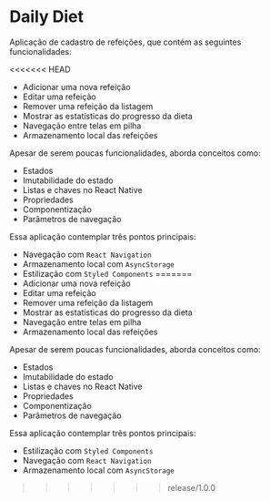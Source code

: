 # Daily Diet

Aplicação de cadastro de refeições, que contém as seguintes funcionalidades:

<<<<<<< HEAD
-   Adicionar uma nova refeição
-   Editar uma refeição
-   Remover uma refeição da listagem
-   Mostrar as estatísticas do progresso da dieta
-   Navegação entre telas em pilha
-   Armazenamento local das refeições

Apesar de serem poucas funcionalidades, aborda conceitos como:

-   Estados
-   Imutabilidade do estado
-   Listas e chaves no React Native
-   Propriedades
-   Componentização
-   Parâmetros de navegação

Essa aplicação contemplar três pontos principais:

-   Navegação com `React Navigation`
-   Armazenamento local com `AsyncStorage`
-   Estilização com `Styled Components`
=======
- Adicionar uma nova refeição
- Editar uma refeição
- Remover uma refeição da listagem
- Mostrar as estatísticas do progresso da dieta
- Navegação entre telas em pilha
- Armazenamento local das refeições

Apesar de serem poucas funcionalidades, aborda conceitos como:

- Estados
- Imutabilidade do estado
- Listas e chaves no React Native
- Propriedades
- Componentização
- Parâmetros de navegação

Essa aplicação contemplar três pontos principais:

- Estilização com `Styled Components`
- Navegação com `React Navigation`
- Armazenamento local com `AsyncStorage`
>>>>>>> release/1.0.0
